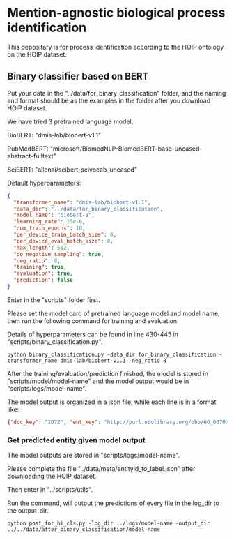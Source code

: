 # Mention-agnostic biological process identification

This depositary is for process identification according to the HOIP ontology on the HOIP dataset.

## Binary classifier based on BERT

Put your data in the "../data/for_binary_classification" folder, and the naming and format should be as the examples in
the folder after you download HOIP dataset.

We have tried 3 pretrained language model,

BioBERT: "dmis-lab/biobert-v1.1"

PubMedBERT: "microsoft/BiomedNLP-BiomedBERT-base-uncased-abstract-fulltext"

SciBERT: "allenai/scibert_scivocab_uncased"

Default hyperparameters:

```json
{
  "transformer_name": "dmis-lab/biobert-v1.1",
  "data_dir": "../data/for_binary_classification",
  "model_name": "biobert-8",
  "learning_rate": 15e-6,
  "num_train_epochs": 10,
  "per_device_train_batch_size": 8,
  "per_device_eval_batch_size": 8,
  "max_length": 512,
  "do_negative_sampling": true,
  "neg_ratio": 8,
  "training": true,
  "evaluation": true,
  "prediction": false
}
```

Enter in the "scripts" folder first.

Please set the model card of pretrained language model and model name, then run the following command for training and
evaluation.

Details of hyperparameters can be found in line 430-445 in "scripts/binary_classification.py".

```commandline
python binary_classification.py -data_dir for_binary_classification -transformer_name dmis-lab/biobert-v1.1 -neg_ratio 8
```

After the training/evaluation/prediction finished, the model is stored in "scripts/model/model-name" and the model output would be
in "scripts/logs/model-name".

The model output is organized in a json file, while each line is in a format like:
```json
{"doc_key": "ID72", "ent_key": "http://purl.obolibrary.org/obo/GO_0070269", "predict": 1, "truth": 1}
```

### Get predicted entity given model output

The model outputs are stored in "scripts/logs/model-name".

Please complete the file "../data/meta/entityid_to_label.json" after downloading the HOIP dataset.

Then enter in "../scripts/utils".

Run the command, will output the predictions of every file in the log_dir to the output_dir.

```commandline
python post_for_bi_cls.py -log_dir ../logs/model-name -output_dir ../../data/after_binary_classification/model-name
```

